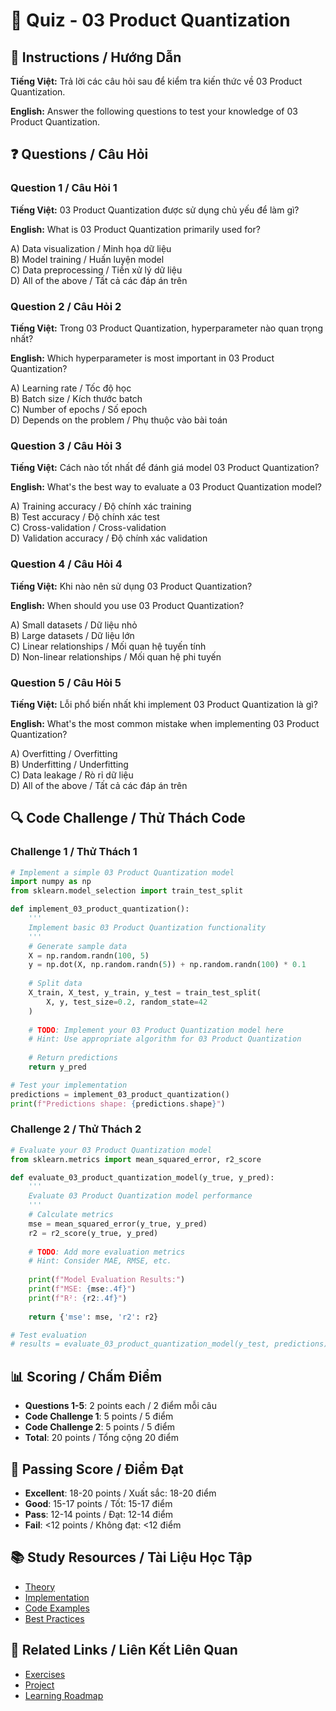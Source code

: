 # 🧠 Quiz - 03 Product Quantization

## 📝 Instructions / Hướng Dẫn

**Tiếng Việt:** Trả lời các câu hỏi sau để kiểm tra kiến thức về 03 Product Quantization.

**English:** Answer the following questions to test your knowledge of 03 Product Quantization.

## ❓ Questions / Câu Hỏi

### Question 1 / Câu Hỏi 1
**Tiếng Việt:** 03 Product Quantization được sử dụng chủ yếu để làm gì?

**English:** What is 03 Product Quantization primarily used for?

A) Data visualization / Minh họa dữ liệu  
B) Model training / Huấn luyện model  
C) Data preprocessing / Tiền xử lý dữ liệu  
D) All of the above / Tất cả các đáp án trên

### Question 2 / Câu Hỏi 2
**Tiếng Việt:** Trong 03 Product Quantization, hyperparameter nào quan trọng nhất?

**English:** Which hyperparameter is most important in 03 Product Quantization?

A) Learning rate / Tốc độ học  
B) Batch size / Kích thước batch  
C) Number of epochs / Số epoch  
D) Depends on the problem / Phụ thuộc vào bài toán

### Question 3 / Câu Hỏi 3
**Tiếng Việt:** Cách nào tốt nhất để đánh giá model 03 Product Quantization?

**English:** What's the best way to evaluate a 03 Product Quantization model?

A) Training accuracy / Độ chính xác training  
B) Test accuracy / Độ chính xác test  
C) Cross-validation / Cross-validation  
D) Validation accuracy / Độ chính xác validation

### Question 4 / Câu Hỏi 4
**Tiếng Việt:** Khi nào nên sử dụng 03 Product Quantization?

**English:** When should you use 03 Product Quantization?

A) Small datasets / Dữ liệu nhỏ  
B) Large datasets / Dữ liệu lớn  
C) Linear relationships / Mối quan hệ tuyến tính  
D) Non-linear relationships / Mối quan hệ phi tuyến

### Question 5 / Câu Hỏi 5
**Tiếng Việt:** Lỗi phổ biến nhất khi implement 03 Product Quantization là gì?

**English:** What's the most common mistake when implementing 03 Product Quantization?

A) Overfitting / Overfitting  
B) Underfitting / Underfitting  
C) Data leakage / Rò rỉ dữ liệu  
D) All of the above / Tất cả các đáp án trên

## 🔍 Code Challenge / Thử Thách Code

### Challenge 1 / Thử Thách 1
```python
# Implement a simple 03 Product Quantization model
import numpy as np
from sklearn.model_selection import train_test_split

def implement_03_product_quantization():
    '''
    Implement basic 03 Product Quantization functionality
    '''
    # Generate sample data
    X = np.random.randn(100, 5)
    y = np.dot(X, np.random.randn(5)) + np.random.randn(100) * 0.1
    
    # Split data
    X_train, X_test, y_train, y_test = train_test_split(
        X, y, test_size=0.2, random_state=42
    )
    
    # TODO: Implement your 03 Product Quantization model here
    # Hint: Use appropriate algorithm for 03 Product Quantization
    
    # Return predictions
    return y_pred

# Test your implementation
predictions = implement_03_product_quantization()
print(f"Predictions shape: {predictions.shape}")
```

### Challenge 2 / Thử Thách 2
```python
# Evaluate your 03 Product Quantization model
from sklearn.metrics import mean_squared_error, r2_score

def evaluate_03_product_quantization_model(y_true, y_pred):
    '''
    Evaluate 03 Product Quantization model performance
    '''
    # Calculate metrics
    mse = mean_squared_error(y_true, y_pred)
    r2 = r2_score(y_true, y_pred)
    
    # TODO: Add more evaluation metrics
    # Hint: Consider MAE, RMSE, etc.
    
    print(f"Model Evaluation Results:")
    print(f"MSE: {mse:.4f}")
    print(f"R²: {r2:.4f}")
    
    return {'mse': mse, 'r2': r2}

# Test evaluation
# results = evaluate_03_product_quantization_model(y_test, predictions)
```

## 📊 Scoring / Chấm Điểm

- **Questions 1-5**: 2 points each / 2 điểm mỗi câu
- **Code Challenge 1**: 5 points / 5 điểm
- **Code Challenge 2**: 5 points / 5 điểm
- **Total**: 20 points / Tổng cộng 20 điểm

## 🎯 Passing Score / Điểm Đạt

- **Excellent**: 18-20 points / Xuất sắc: 18-20 điểm
- **Good**: 15-17 points / Tốt: 15-17 điểm  
- **Pass**: 12-14 points / Đạt: 12-14 điểm
- **Fail**: <12 points / Không đạt: <12 điểm

## 📚 Study Resources / Tài Liệu Học Tập

- [Theory](./THEORY_03_product_quantization.md)
- [Implementation](./IMPLEMENTATION_03_product_quantization.md)
- [Code Examples](./CODE_EXAMPLES_03_product_quantization.md)
- [Best Practices](./BEST_PRACTICES_03_product_quantization.md)

## 🔗 Related Links / Liên Kết Liên Quan

- [Exercises](./EXERCISES_03_product_quantization.md)
- [Project](./PROJECT_03_product_quantization.md)
- [Learning Roadmap](./LEARNING_ROADMAP_03_product_quantization.md)
